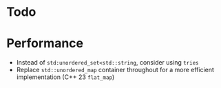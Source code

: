 # Todo

# Performance
- Instead of `std:unordered_set<std::string`, consider using `tries`
- Replace `std::unordered_map` container throughout for a more efficient implementation (C++ 23 `flat_map`)
